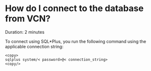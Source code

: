 # How do I connect to the database from VCN?

Duration: 2 minutes

To connect using SQL*Plus, you run the following command using the applicable connection string:

    <copy>
    sqlplus system/< password>@< connection_string>
    <copy/>

